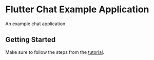 # Flutter Chat Example Application

An example chat application

## Getting Started

Make sure to follow the steps from the [tutorial](https://getstream.io/chat/flutter/tutorial/).
